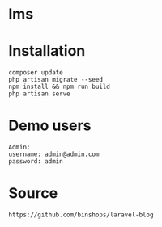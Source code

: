 # lms

# Installation
```
composer update
php artisan migrate --seed
npm install && npm run build
php artisan serve
```

# Demo users
```
Admin:
username: admin@admin.com
password: admin
```

# Source
```
https://github.com/binshops/laravel-blog
```

